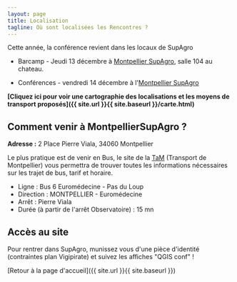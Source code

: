 ```yaml
---
layout: page
title: Localisation
tagline: Où sont localisées les Rencontres ?
---
```


Cette année, la conférence revient dans les locaux de SupAgro

* Barcamp - Jeudi 13 décembre à [Montpellier SupAgro](https://www.supagro.fr), salle 104 au chateau.

* Conférences - vendredi 14 décembre à l'[Montpellier SupAgro](https://www.supagro.fr)

**[Cliquez ici pour voir une cartographie des localisations et les moyens de transport proposés]({{ site.url }}{{ site.baseurl }}/carte.html)**


## Comment venir à MontpellierSupAgro ?

**Adresse :** 2 Place Pierre Viala, 34060 Montpellier

Le plus pratique est de venir en Bus, le site de la [TaM](http://www.tam-voyages.com/index.asp) (Transport de Montpellier) vous permettra de trouver toutes les informations nécessaires sur les trajet de bus, tarif et horaire.

* Ligne :  Bus   6    Euromédecine - Pas du Loup
* Direction :  MONTPELLIER - Euromédecine
* Arrêt :  Pierre Viala
* Durée (à partir de l'arrêt Observatoire) : 15 mn

## Accès au site

Pour rentrer dans SupAgro, munissez vous d'une pièce d'identité (contraintes plan Vigipirate) et suivez les affiches "QGIS conf" !

[Retour à la page d'accueil]({{ site.url }}{{ site.baseurl }})
